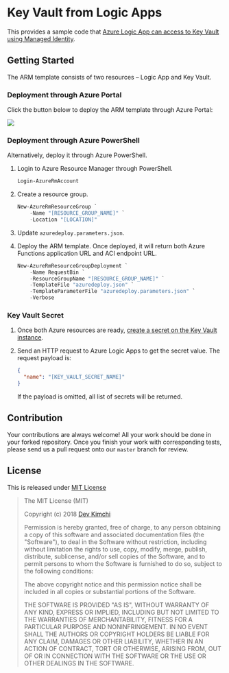 # Key Vault from Logic Apps #

This provides a sample code that [Azure Logic App can access to Key Vault using Managed Identity](https://docs.microsoft.com/en-us/azure/logic-apps/create-managed-service-identity).


## Getting Started ##

The ARM template consists of two resources &ndash; Logic App and Key Vault.


### Deployment through Azure Portal ###

Click the button below to deploy the ARM template through Azure Portal:

<a href="https://portal.azure.com/#create/Microsoft.Template/uri/https%3A%2F%2Fraw.githubusercontent.com%2Fdevkimchi%2FKey-Vault-from-Logic-Apps%2Fmaster%2Fazuredeploy.json" target="_blank">
  <img src="https://azuredeploy.net/deploybutton.png" />
</a>


### Deployment through Azure PowerShell ###

Alternatively, deploy it through Azure PowerShell.

1. Login to Azure Resource Manager through PowerShell.

    ```powershell
    Login-AzureRmAccount
    ```
1. Create a resource group.

    ```powershell
    New-AzureRmResourceGroup `
        -Name "[RESOURCE_GROUP_NAME]" `
        -Location "[LOCATION]"
    ```

1. Update `azuredeploy.parameters.json`.
1. Deploy the ARM template. Once deployed, it will return both Azure Functions application URL and ACI endpoint URL.

    ```powershell
    New-AzureRmResourceGroupDeployment `
        -Name RequestBin `
        -ResourceGroupName "[RESOURCE_GROUP_NAME]" `
        -TemplateFile "azuredeploy.json" `
        -TemplateParameterFile "azuredeploy.parameters.json" `
        -Verbose
    ```


### Key Vault Secret ###

1. Once both Azure resources are ready, [create a secret on the Key Vault instance](https://docs.microsoft.com/en-us/azure/key-vault/quick-create-portal#add-a-secret-to-key-vault).

1. Send an HTTP request to Azure Logic Apps to get the secret value. The request payload is:

    ```json
    {
      "name": "[KEY_VAULT_SECRET_NAME]"
    }
    ```

   If the payload is omitted, all list of secrets will be returned.


## Contribution ##

Your contributions are always welcome! All your work should be done in your forked repository. Once you finish your work with corresponding tests, please send us a pull request onto our `master` branch for review.


## License ##

This is released under [MIT License](http://opensource.org/licenses/MIT)

> The MIT License (MIT)
>
> Copyright (c) 2018 [Dev Kimchi](https://devkimchi.com)
> 
> Permission is hereby granted, free of charge, to any person obtaining a copy of this software and associated documentation files (the "Software"), to deal in the Software without restriction, including without limitation the rights to use, copy, modify, merge, publish, distribute, sublicense, and/or sell copies of the Software, and to permit persons to whom the Software is furnished to do so, subject to the following conditions:
> 
> The above copyright notice and this permission notice shall be included in all copies or substantial portions of the Software.
> 
> THE SOFTWARE IS PROVIDED "AS IS", WITHOUT WARRANTY OF ANY KIND, EXPRESS OR IMPLIED, INCLUDING BUT NOT LIMITED TO THE WARRANTIES OF MERCHANTABILITY, FITNESS FOR A PARTICULAR PURPOSE AND NONINFRINGEMENT. IN NO EVENT SHALL THE AUTHORS OR COPYRIGHT HOLDERS BE LIABLE FOR ANY CLAIM, DAMAGES OR OTHER LIABILITY, WHETHER IN AN ACTION OF CONTRACT, TORT OR OTHERWISE, ARISING FROM, OUT OF OR IN CONNECTION WITH THE SOFTWARE OR THE USE OR OTHER DEALINGS IN THE SOFTWARE.
